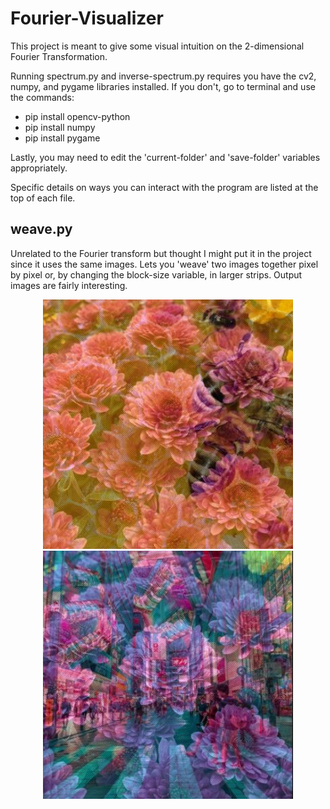 # Fourier-Visualizer
This project is meant to give some visual intuition on the 2-dimensional Fourier Transformation.

Running spectrum.py and inverse-spectrum.py requires you have the cv2, numpy, and pygame libraries installed. If you don't, go to terminal and use the commands:
- pip install opencv-python
- pip install numpy
- pip install pygame

Lastly, you may need to edit the 'current-folder' and 'save-folder' variables appropriately.

Specific details on ways you can interact with the program are listed at the top of each file.

## weave.py
Unrelated to the Fourier transform but thought I might put it in the project since it uses the same images. Lets you 'weave' two images together pixel by pixel or, by changing the block-size variable, in larger strips. Output images are fairly interesting.

<p align='center'>
  <img src='demo imgs/demo1.JPG' width='400'>
  <img src='demo imgs/demo2.JPG' width='400'>
</p>
